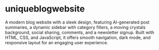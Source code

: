# uniqueblogwebsite
A modern blog website with a sleek design, featuring AI-generated post summaries, a dynamic sidebar with category filters, a moving crystals background, social sharing, comments, and a newsletter signup. Built with HTML, CSS, and JavaScript, it offers smooth navigation, dark mode, and responsive layout for an engaging user experience.

